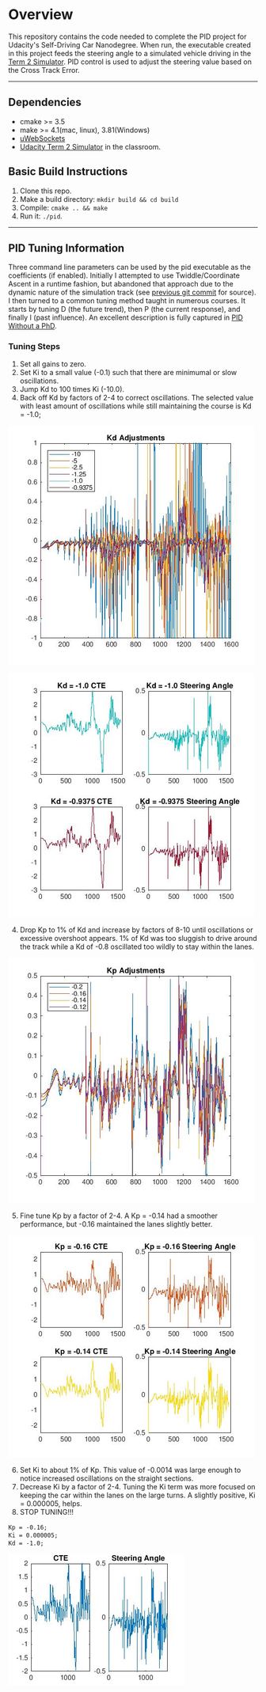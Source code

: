 # Overview

This repository contains the code needed to complete the PID project for Udacity's Self-Driving Car Nanodegree.  When run, the executable created in this project feeds the steering angle to a simulated vehicle driving in the [Term 2 Simulator](https://github.com/udacity/self-driving-car-sim/releases).  PID control is used to adjust the steering value based on the Cross Track Error.

---

## Dependencies

* cmake >= 3.5
* make >= 4.1(mac, linux), 3.81(Windows)
* [uWebSockets](https://github.com/uWebSockets/uWebSockets)
* [Udacity Term 2 Simulator](https://github.com/udacity/self-driving-car-sim/releases) in the classroom.


## Basic Build Instructions

1. Clone this repo.
2. Make a build directory: `mkdir build && cd build`
3. Compile: `cmake .. && make`
4. Run it: `./pid`. 

---

[iKd]: ./data/KdTuning.jpg "Kd Tuning"
[iKdFine]: ./data/KdTuningFine.jpg "Kd Fine Tuning"
[iKp]: ./data/KpTuning.jpg "Kp Tuning"
[iKpFine]: ./data/KpTuningFine.jpg "Kp Fine Tuning"
[iFinal]: ./data/Final.jpg "Final"

## PID Tuning Information

Three command line parameters can be used by the pid executable as the coefficients (if enabled).  Initially I attempted to use Twiddle/Coordinate Ascent in a runtime fashion, but abandoned that approach due to the dynamic nature of the simulation track (see [previous git commit](https://github.com/Merberg/CarND-PID-Control-Project/tree/a8063e40dc301fa688fc396c0c9475dcf6e0c090) for source).  I then turned to a common tuning method taught in numerous courses.  It starts by tuning D (the future trend), then P (the current response), and finally I (past influence).  An excellent description is fully captured in [PID Without a PhD](http://www.wescottdesign.com/articles/pid/pidWithoutAPhd.pdf).

### Tuning Steps

1. Set all gains to zero.
2. Set Ki to a small value (-0.1) such that there are minimumal or slow oscillations.
2. Jump Kd to 100 times Ki (-10.0).
3. Back off Kd by factors of 2-4 to correct oscillations. The selected value with least amount of oscillations while still maintaining the course is Kd = -1.0;

![iKd]

![iKdFine]

4. Drop Kp to 1% of Kd and increase by factors of 8-10 until oscillations or excessive overshoot appears.  1% of Kd was too sluggish to drive around the track while a Kd of -0.8 oscillated too wildly to stay within the lanes.

![iKp]

5. Fine tune Kp by a factor of 2-4.  A Kp = -0.14 had a smoother performance, but -0.16 maintained the lanes slightly better.

![iKpFine]

6. Set Ki to about 1% of Kp.  This value of -0.0014 was large enough to notice increased oscillations on the straight sections.
7. Decrease Ki by a factor of 2-4.  Tuning the Ki term was more focused on keeping the car within the lanes on the large turns.  A slightly positive, Ki = 0.000005, helps.
8. STOP TUNING!!!

```
Kp = -0.16;
Ki = 0.000005;
Kd = -1.0;
```
![iFinal]



